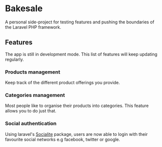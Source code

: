 # Bakesale

A personal side-project for testing features and pushing the boundaries of the Laravel PHP framework.

## Features

The app is still in development mode. This list of features will keep updating regularly. 

### Products management

Keep track of the different product offerings you provide.

### Categories management

Most people like to organise their products into categories. This feature allows you to do just that.

### Social authentication

Using laravel's [Socialite](https://github.com/laravel/socialite) package, users are now able to login with their favourite social networks e.g facebook, twitter or google.

